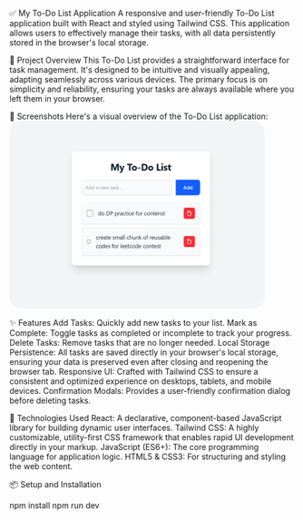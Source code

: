✅ My To-Do List Application
A responsive and user-friendly To-Do List application built with React and styled using Tailwind CSS. This application allows users to effectively manage their tasks, with all data persistently stored in the browser's local storage.

🌟 Project Overview
This To-Do List provides a straightforward interface for task management. It's designed to be intuitive and visually appealing, adapting seamlessly across various devices. The primary focus is on simplicity and reliability, ensuring your tasks are always available where you left them in your browser.

📸 Screenshots
Here's a visual overview of the To-Do List application:
<img src="images/MyTodo.png" alt="MyTodo" width="450" style="border-radius: 20px;">

✨ Features
Add Tasks: Quickly add new tasks to your list.
Mark as Complete: Toggle tasks as completed or incomplete to track your progress.
Delete Tasks: Remove tasks that are no longer needed.
Local Storage Persistence: All tasks are saved directly in your browser's local storage, ensuring your data is preserved even after closing and reopening the browser tab.
Responsive UI: Crafted with Tailwind CSS to ensure a consistent and optimized experience on desktops, tablets, and mobile devices.
Confirmation Modals: Provides a user-friendly confirmation dialog before deleting tasks.

🚀 Technologies Used
React: A declarative, component-based JavaScript library for building dynamic user interfaces.
Tailwind CSS: A highly customizable, utility-first CSS framework that enables rapid UI development directly in your markup.
JavaScript (ES6+): The core programming language for application logic.
HTML5 & CSS3: For structuring and styling the web content.

📦 Setup and Installation

npm install
npm run dev
